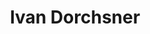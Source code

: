 ---
chef_image_url: "/images/person_4.jpg"
title: "Ivan Dorchsner"
chef_profile: "Beard Specialist"
chef_content: "Loin loin, derrière le mot montagnes, loin des pays Vokalia et Consonantia, vivent les textes aveugles."
type: "chef"
---